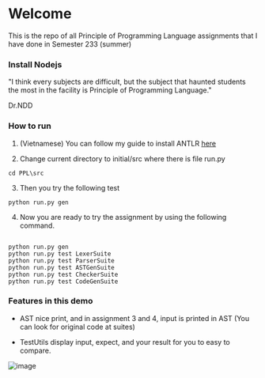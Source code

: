 # Welcome
This is the repo of all Principle of Programming Language assignments that I have done in Semester 233 (summer)

### Install Nodejs

"I think every subjects are difficult, but the subject that haunted students the most in the facility is Principle of Programming Language."

Dr.NDD

### How to run
1. (Vietnamese) You can follow my guide to install ANTLR [here](https://docs.google.com/document/d/1ad_hO3TKGJZpuh9yHApAQiyc_knbTUfAhhUeI7FtrcQ/edit?usp=sharinghttps://docs.google.com/document/d/1ad_hO3TKGJZpuh9yHApAQiyc_knbTUfAhhUeI7FtrcQ/edit?usp=sharing)

2. Change current directory to initial/src where there is file run.py
  ```
  cd PPL\src
  ```

3. Then you try the following test
  ```
python run.py gen 
  ```
4. Now you are ready to try the assignment by using the following command.
  ```

python run.py gen 
python run.py test LexerSuite
python run.py test ParserSuite
python run.py test ASTGenSuite
python run.py test CheckerSuite
python run.py test CodeGenSuite
  ```

### Features in this demo
- AST nice print, and in assignment 3 and 4, input is printed in AST (You can look for original code at suites)

- TestUtils display input, expect, and your result for you to easy to compare.

![image](https://github.com/user-attachments/assets/ebb22c8b-e85c-42a4-ac66-a87bd04737f5)
